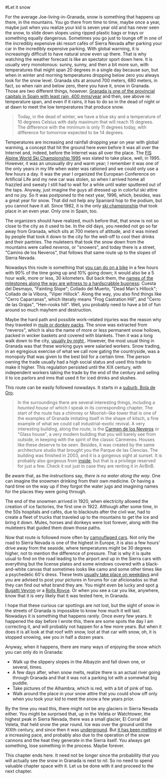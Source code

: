 #Let it snow

For the average Joe-living-in-Granada, snow is something that happens
up there, in the mountains. You go there from time to time, maybe once
a year, maybe just when you realize your kid is seven year old and has
never seen the snow, to slide down slopes using ripped plastic bags or
trays or something equally dangerous. Sometimes you go just to lounge
off in one of the incredibly expensive ski resort cafés of Sierra
Nevada after parking your car in the incredibly expensive
parking. With global warming, it is increasingly difficult to have
natural snow even up there. That is why watching the weather forecast
is like an spectator sport down here. It is usually very monotonous:
sunny, sunny, and then a bit more sun, with temperatures that might
span 20 degrees in a single day because sun, but when in winter and
morning temperatures dropping below zero you always look for the snow
level. Granada sits at around 700 meters, 680 meters, in fact, so when
rain and below zero, there you have it, snow in Granada. Those are two
different things,
however. [Granada is one of the provincial capitals in Spain with least rain, 400 mms/year](http://javiersevillano.es/PrecipitacionMediaAnual.htm#provincia)
and then, see above re: temperature span, and even if it rains, it has
to do so in the dead of night or at dawn to meet the low temperatures
that produce snow.

>Today, in the dead of winter, we have a blue sky and a temperature of
>10 degrees Celsius with daily maximum that will reach 15 degrees. The
>difference with the minimum is only 11 degrees today, with difference
>for tomorrow expected to be 14 degrees. 

Temperatures are increasing and rainfall dropping year on year with
global warming, a concept that hit the ground here even before it  was all over the
Internet and, indeed, before the Internet was all over the place. The
[FIS Alpine World Ski Championship 1995](https://en.wikipedia.org/wiki/FIS_Alpine_World_Ski_Championships_1996)
was slated to take place, well, in 1995. However, it was an unusually
dry and warm year; I remember it was one of the only years in my life
when water was rationed and we could only use a few hours a day. It
was the year I organized the European Conference on Artificial Life
and my new car was stolen, so when I arrived home all frazzled and
sweaty I still had to wait for a while until water sputtered out of
the taps. Anyway, just imagine the guys all dressed up in colorful ski
attire and no joy. So It was postponed to the next year, 1996, which,
besides, was a great year for snow. That did not help any Spaniard hop
to the podium, but you cannot have it all. Since 1982, it is the only
[ski championship](https://en.wikipedia.org/wiki/List_of_alpine_skiing_world_champions)
that took place in an even year. Only one in Spain, too. 

The organizers should have realized, much before that, that snow is
not so close to the city as it used to be. In the old days, you needed
not go so far away from Granada, which sits at 700 meters of altitude, and it was mined
by people that took it down to the city for the well-off to cool their
drinks and their pantries. The muleteers that took the snow down from
the mountains were called *neveros*, or "snowers", and today there is
a street, "Camino de los Neveros", that follows that same route up to
the slopes of Sierra Nevada.

Nowadays this route is something that
[you can do on a bike](http://josemerutass.blogspot.com.es/2007/01/camino-de-los-neveros-el-purche-los.html)
in a few hours with 90% of the time going up and 10% going down; it
would also be a 5 hour walk, more or less, 30 kilometers. But back
them, the
[names of the milestones along the way are witness to a hardscrabble business](http://www.magrama.gob.es/es/red-parques-nacionales/nuestros-parques/sierra-nevada/Camino_de_los_neveros_tcm7-311798.pdf):
Cuesta del Desmayo, "Fainting Slope"; Collado del Muerto, "Dead Man's
Hillock"; Collado de la Víbora, "Viper Hillock". Along the way, you
also find things like "Cerro Caparranas", which literally means "Frog
Castration Hill", and "Cerro de las Grajas", "Hen-rooks hill". Well,
you probably need to have a bit of fun around so much mayhem and
destruction.

Maybe the hard path and possible work-related injuries was the reason
why they traveled in [mule or donkey packs](https://www.youtube.com/watch?v=e-XBQMznOVQ). The snow was extracted
from "neveros", which is also the name of more or less permanent snow
hollows, packed in wicker baskets and covered with blankets. Then it
was a long walk down to the city,
[usually by night ](http://www.nevasport.com/nivalis/art/1927/El-oficio-de-nevero/). However,
the most usual thing in Granada was that these working guys were
salaried workers. Snow trading, in an egregious exercise of what we
call now gating the countryside, was a monopoly that was given to the
best bid for a certain time. The person owning the trade usually had a
high social status and used this trade to make it higher. This
regulation persisted until the XIX century, with independent workers
taking the trade by the end of the century and selling it to ice
parlors and inns that used it for iced drinks and slushes.

This route can be easily followed nowadays. It starts in a
[suburb, Bola de Oro](http://es.wikiloc.com/wikiloc/view.do?id=979719).

>In the surroundings there are several interesting things, including a
>*haunted house* of which I speak in its corresponding chapter. The
>start of the route has a chimney or Moorish-like tower that is one of
>the examples of Granada imitating itself in the shape of kitsch, a
>fine example of what we could call industrial-exotic revival. A very
>interesting building, along the route, is the
>[Carmen de los Neveros](http://www.jimenezbrasa.com/obras/carmen_de_los_neveros/)
>or "Glass house", a very modern building that you will barely see
>from outside, in keeping with the spirit of the classic
>Cármenes. Houses like these deserve to be seen. Besides, it was
>created by the same architecture studio that brought you the Parque
>de las Ciencias. The building was finished in 2003, and it is a
>gorgeous sight at sunset. It is probably also gorgeous from
>[inside](http://www.jimenezbrasa.com/obras/carmen_de_los_neveros/galeria/),
>but that is a privilege reserved for just a few. Check it out just in case
>they are renting it in AirBnB. 

Be aware that, as the instructions say, *there is no water along the
way*. One can imagine the snowmen drinking from their own medicine. Or
having a hard time on the way up if they forgot the water jugs and
imagining names for the places they were going through. 

The end of the snowmen arrived in 1920, when electricity allowed the
creation of ice factories, the first one in 1922. Although after some
time, in the 50s hospitals and cafés, due to blackouts after the civil
war, had to create a fleet of trucks that traveled up to the mountains
to get the ice and bring it down. Mules, horses and donkeys were lost
forever, along with the muleteers that guided them down those paths.

Now that route is followed more often by
[camouflaged cars](http://www.bmwfaq.com/threads/de-pruebas-de-coches-pillados-en-sierra-nevada-granada.622877/). Not
only the road to Sierra Nevada is one of the highest in Europe, it is
also a few hours' drive away from the seaside, where temperatures
might be 30 degrees higher, not to mention the difference of
pressure. That is why it is quite usual to find on the road leading to
the airport and up in the Sierra cars with everything but the license
plates and some windows covered with a black-and-white canvas that
sometimes looks like camo and some other times like a psychedelic 60's
dress. These tests
[usually take place on weekdays](http://www.ideal.es/granada/provincia-granada/201407/27/secretos-altura-sierra-nevada-20140726204405.html)
and you are advised to post your pictures in forums for car
aficionados so that they can find out what brand they are. You might
even be lucky and spot
[a Bugatti Veyron](https://www.youtube.com/watch?v=dSnIEI84MFY) or a
[Rolls Royce](http://www.ideal.es/granada/20120726/local/granada/rolls-royce-prueba-coches-201207260200.html). Or 
when you see a car you like, anywhere, know that it is very likely
that it was tested here, in Granada. 

I hope that these curious car spottings are not lost, but the sight of
snow in the streets of Granada is impossible to know how much it will last. Nowadays it
is something that happens rarely. Once every few years. It happened
the day before I wrote this, there are some spots the day I am
correcting it, and will probably not happen for a few more years. But when
it does  it is all look at that roof with snow, loot at that car with
snow, oh, it is stopped snowing, see you in half a dozen years. 

Anyway, when it happens, there are many ways of enjoying the snow
which you can only do in Granada: 

* Walk up the slippery slopes in the Albayzín and fall down one, or several, times.
* A few days after, when snow melts, realize there is an actual river going through Granada and
  that it was not a parking lot with a somewhat big puddle. 
* Take pictures of the Alhambra, which is red, with a bit of pink of top.
* Walk around the place in your snow attire that you could show off only when you
  took your kid to meet the snow a few years prior.

By the time you read this, there might not be any glaciers in Sierra
Nevada either. You might be surprised that, up in the Veleta or
Watchtower, the highest peak in Sierra Nevada, there was a small
glacier, El Corral del Veleta, that held snow the year
round. Ice was over the ground until the XIXth century, and since then
it was [underground](http://ireneu.blogspot.com.es/2015/10/glaciar-veleta-sierra-nevada.html). But [it has been melting](http://www.geocritiq.com/2013/10/el-hielo-glaciar-de-sierra-nevada-continua-derritiendose/)
at a increasing pace, and probably also due to the operation of the
snow cannons and the heat they generate in the Sierra itself. You
always get something, lose something in the process. Maybe forever. 

This chapter ends here. It need not be longer since the probability
that you will actually see the snow in Granada is next to nil. So no
need to spend valuable chapter space with it. Let us be done with it
and proceed to the next chapter. 
